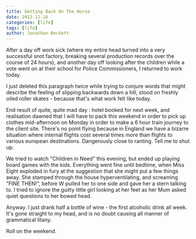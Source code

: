```yaml
---
title: Getting Back On The Horse
date: 2012-11-16
categories: [life]
tags: [life]
author: Jonathan Beckett
---
```


After a day off work sick (where my entire head turned into a very successful snot factory, breaking several production records over the course of 24 hours), and another day off looking after the children while a vote went on at their school for Police Commissioners, I returned to work today.

I just deleted this paragraph twice while trying to conjure words that might describe the feeling of slipping backwards down a hill, stood on freshly oiled roller skates - because that's what work felt like today.

End result of quite, quite mad day : hotel booked for next week, and realisation dawned that I will have to pack this weekend in order to pick up clothes mid-afternoon on Monday in order to make a 6 hour train journey to the client site. There's no point flying because in England we have a bizarre situation where internal flights cost several times more than flights to various european destinations. Dangerously close to ranting. Tell me to shut up.

We tried to watch "Children in Need" this evening, but ended up playing board games with the kids. Everything went fine until bedtime, when Miss Eight exploded in fury at the suggestion that she might put a few things away. She stamped through the house hyperventilating, and screaming "FINE THEN!", before W pulled her to one side and gave her a stern talking to. I tried to ignore the guilty little girl looking at her feet as her Mum asked quiet questions to her bowed head.

Anyway. I just drank half a bottle of wine - the first alcoholic drink all week. It's gone straight to my head, and is no doubt causing all manner of grammatical litany.

Roll on the weekend.